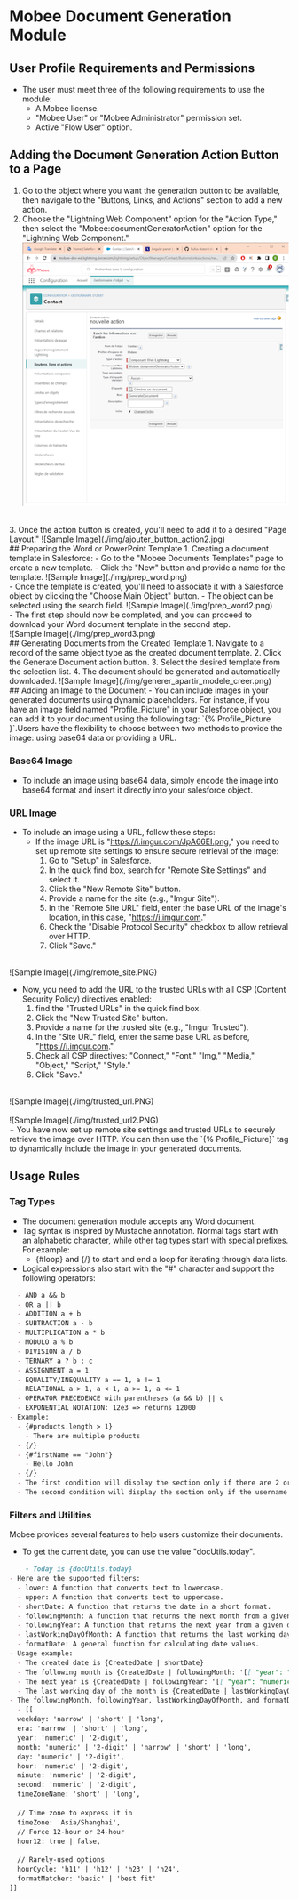 # Mobee Document Generation Module

## User Profile Requirements and Permissions
- The user must meet three of the following requirements to use the module:
  - A Mobee license.
  - "Mobee User" or "Mobee Administrator" permission set.
  - Active "Flow User" option.

## Adding the Document Generation Action Button to a Page
1. Go to the object where you want the generation button to be available, then navigate to the "Buttons, Links, and Actions" section to add a new action.
2. Choose the "Lightning Web Component" option for the "Action Type," then select the "Mobee:documentGeneratorAction" option for the "Lightning Web Component."
   ![Sample Image](./img/ajouter_button_action.png)
<br />
3. Once the action button is created, you'll need to add it to a desired "Page Layout."
   ![Sample Image](./img/ajouter_button_action2.jpg)
<br />
## Preparing the Word or PowerPoint Template
1. Creating a document template in Salesforce:
   - Go to the "Mobee Documents Templates" page to create a new template.
   - Click the "New" button and provide a name for the template.
     ![Sample Image](./img/prep_word.png)
<br />
   - Once the template is created, you'll need to associate it with a Salesforce object by clicking the "Choose Main Object" button.
   - The object can be selected using the search field.
     ![Sample Image](./img/prep_word2.png)
<br />
   - The first step should now be completed, and you can proceed to download your Word document template in the second step.
<br />
     ![Sample Image](./img/prep_word3.png)
<br />
## Generating Documents from the Created Template
1. Navigate to a record of the same object type as the created document template.
2. Click the Generate Document action button.
3. Select the desired template from the selection list.
4. The document should be generated and automatically downloaded.
   ![Sample Image](./img/generer_apartir_modele_creer.png)
<br />
## Adding an Image to the Document
- You can include images in your generated documents using dynamic placeholders. For instance, if you have an image field named "Profile_Picture" in your Salesforce object, you can add it to your document using the following tag: `{% Profile_Picture }`.Users have the flexibility to choose between two methods to provide the image: using base64 data or providing a URL.

### Base64 Image
- To include an image using base64 data, simply encode the image into base64 format and insert it directly into your salesforce object.

### URL Image
- To include an image using a URL, follow these steps:
  + If the image URL is "https://i.imgur.com/JpA66EI.png," you need to set up remote site settings to ensure secure retrieval of the image:
     1. Go to "Setup" in Salesforce.
     2. In the quick find box, search for "Remote Site Settings" and select it.
     3. Click the "New Remote Site" button.
     4. Provide a name for the site (e.g., "Imgur Site").
     5. In the "Remote Site URL" field, enter the base URL of the image's location, in this case, "https://i.imgur.com."
     6. Check the "Disable Protocol Security" checkbox to allow retrieval over HTTP.
     7. Click "Save."
 <br />
   ![Sample Image](./img/remote_site.PNG)
<br />

  + Now, you need to add the URL to the trusted URLs with all CSP (Content Security Policy) directives enabled:
     1. find the "Trusted URLs" in the quick find box.
     2. Click the "New Trusted Site" button.
     3. Provide a name for the trusted site (e.g., "Imgur Trusted").
     4. In the "Site URL" field, enter the same base URL as before, "https://i.imgur.com."
     5. Check all CSP directives: "Connect," "Font," "Img," "Media," "Object," "Script," "Style."
     6. Click "Save." 
   <br />
     ![Sample Image](./img/trusted_url.PNG)
     <br />
        <br />
     ![Sample Image](./img/trusted_url2.PNG)
     <br />
  + You have now set up remote site settings and trusted URLs to securely retrieve the image over HTTP. You can then use the `{% Profile_Picture}` tag to dynamically include the image in your generated documents.

## Usage Rules
### Tag Types
- The document generation module accepts any Word document.
- Tag syntax is inspired by Mustache annotation. Normal tags start with an alphabetic character, while other tag types start with special prefixes. For example:
  - {#loop} and {/} to start and end a loop for iterating through data lists.
- Logical expressions also start with the "#" character and support the following operators:

````md
  - AND a && b
  - OR a || b
  - ADDITION a + b
  - SUBTRACTION a - b
  - MULTIPLICATION a * b
  - MODULO a % b
  - DIVISION a / b
  - TERNARY a ? b : c
  - ASSIGNMENT a = 1
  - EQUALITY/INEQUALITY a == 1, a != 1
  - RELATIONAL a > 1, a < 1, a >= 1, a <= 1
  - OPERATOR PRECEDENCE with parentheses (a && b) || c
  - EXPONENTIAL NOTATION: 12e3 => returns 12000
- Example:
  - {#products.length > 1}
    - There are multiple products
  - {/}
  - {#firstName == "John"}
    - Hello John
  - {/}
  - The first condition will display the section only if there are 2 or more products.
  - The second condition will display the section only if the username is the string "John".
````

### Filters and Utilities
Mobee provides several features to help users customize their documents.
 - To get the current date, you can use the value "docUtils.today".
````md
    - Today is {docUtils.today}
- Here are the supported filters:
  - lower: A function that converts text to lowercase.
  - upper: A function that converts text to uppercase.
  - shortDate: A function that returns the date in a short format.
  - followingMonth: A function that returns the next month from a given date.
  - followingYear: A function that returns the next year from a given date.
  - lastWorkingDayOfMonth: A function that returns the last working day of the month from a given date.
  - formatDate: A general function for calculating date values.
- Usage example:
  - The created date is {CreatedDate | shortDate}
  - The following month is {CreatedDate | followingMonth: '[[ "year": "numeric", "month": "long" ]]'}
  - The next year is {CreatedDate | followingYear: '[[ "year": "numeric"]]'}
  - The last working day of the month is {CreatedDate | lastWorkingDayOfMonth}
- The followingMonth, followingYear, lastWorkingDayOfMonth, and formatDate functions accept the following formatting options:
  - [[
  weekday: 'narrow' | 'short' | 'long',
  era: 'narrow' | 'short' | 'long',
  year: 'numeric' | '2-digit',
  month: 'numeric' | '2-digit' | 'narrow' | 'short' | 'long',
  day: 'numeric' | '2-digit',
  hour: 'numeric' | '2-digit',
  minute: 'numeric' | '2-digit',
  second: 'numeric' | '2-digit',
  timeZoneName: 'short' | 'long',

  // Time zone to express it in
  timeZone: 'Asia/Shanghai',
  // Force 12-hour or 24-hour
  hour12: true | false,

  // Rarely-used options
  hourCycle: 'h11' | 'h12' | 'h23' | 'h24',
  formatMatcher: 'basic' | 'best fit'
]]
````